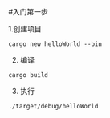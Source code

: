 #入门第一步

1.创建项目

```
cargo new helloWorld --bin
```

2. 编译

```
cargo build
```

3. 执行

```
./target/debug/helloWorld
```
